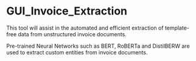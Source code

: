 # GUI_Invoice_Extraction

This tool will assist in the automated and efficient extraction of template-free data from unstructured invoice documents. 

Pre-trained Neural Networks such as BERT, RoBERTa and DistilBERW are used to extract custom entities from invoice documents.
